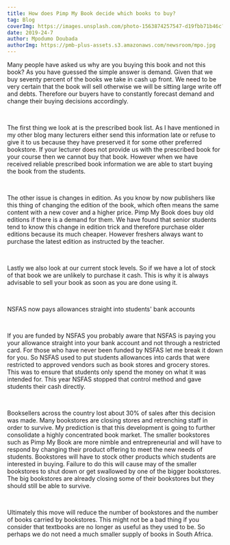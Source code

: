 ```yaml
---
title: How does Pimp My Book decide which books to buy?
tag: Blog
coverImg: https://images.unsplash.com/photo-1563874257547-d19fbb71b46c?ixlib=rb-1.2.1&ixid=eyJhcHBfaWQiOjEyMDd9&auto=format&fit=crop&w=750&q=80
date: 2019-24-7
author: Mpodumo Doubada
authorImg: https://pmb-plus-assets.s3.amazonaws.com/newsroom/mpo.jpg
---
```

Many people have asked us why are you buying this book and not this book? As you have guessed the simple answer is demand. Given that we buy seventy percent of the books we take in cash up front. We need to be very certain that the book will sell otherwise we will be sitting large write off and debts. Therefore our buyers have to constantly forecast demand and change their buying decisions accordingly.


<br/>

The first thing we look at is the prescribed book list. As I have mentioned in my other blog many lecturers either send this information late or refuse to give it to us because they have preserved it for some other preferred bookstore. If your lecturer does not provide us with the prescribed book for your course then we cannot buy that book. 
However when we have received reliable prescribed book information we are able to start buying the book from the students.


<br/>

The other issue is changes in edition. As you know by now publishers like this thing of changing the edition of the book, which often means  the same content with a new cover and a higher price. Pimp My Book does buy old editions if there is a demand for them. We have found that senior students tend to know this change in edition trick and therefore purchase older editions because its much cheaper. However freshers always want to purchase the latest edition as instructed by the teacher.


<br/>

Lastly we also look at our current stock levels. So if we have a lot of stock of that book we are unlikely to purchase it cash. This is why it is always advisable to sell your book as soon as you are done using it.



<br/>

NSFAS now pays allowances straight into students' bank accounts


<br/>


If you are funded by NSFAS you probably aware that NSFAS is paying you your allowance straight into your bank account and not through a restricted card. For those who have never been funded by NSFAS let me break it down for you. So NSFAS used to put students allowances into cards that were restricted to approved vendors such as book stores and grocery stores. This was to ensure that students only spend the money on what it was intended for. This year NSFAS stopped that control method and gave students their cash directly.



<br/>

Booksellers across the country lost about 30% of sales after this decision was made. Many bookstores are closing stores and retrenching staff in order to survive.  My prediction is that this development is going to further consolidate a highly concentrated book market. The smaller bookstores such as Pimp My Book are more nimble and entrepreneurial and will have to respond by changing their product offering to meet the new needs of students. Bookstores will have to stock other products which students are interested in buying. Failure to do this will cause may of the smaller bookstores to shut down or get swallowed by one of the bigger bookstores. The big bookstores are already closing some of their bookstores but they should still be able to survive.


<br/>

Ultimately this move will reduce the number of bookstores and the number of books carried by bookstores. This might not be a bad thing if you consider that textbooks are no longer as useful as they used to be. So perhaps we do not need a much smaller supply of books in South Africa.

